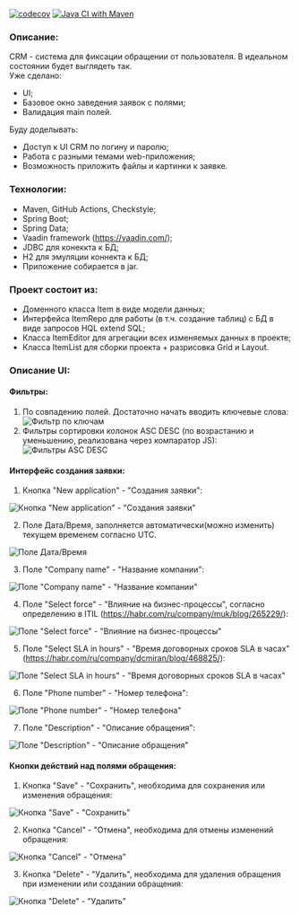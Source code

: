 [![codecov](https://codecov.io/gh/Temzor/tracker_webapp/branch/master/graph/badge.svg?token=yehN6sL6mU)](https://codecov.io/gh/Temzor/tracker_webapp)
[![Java CI with Maven](https://github.com/Temzor/tracker_webapp/actions/workflows/maven.yml/badge.svg)](https://github.com/Temzor/job4j_grabber/actions/workflows/maven.yml)

### Описание:
CRM - система для фиксации обращении от пользователя. В идеальном состоянии будет выглядеть так. \
Уже сделано:
* UI;
* Базовое окно заведения заявок с полями;
* Валидация main полей. 

Буду доделывать:
* Доступ к UI CRM по логину и паролю;
* Работа с разными темами web-приложения;
* Возможность приложить файлы и картинки к заявке.

### Технологии:
* Maven, GitHub Actions, Checkstyle;
* Spring Boot;
* Spring Data;
* Vaadin framework (https://vaadin.com/);
* JDBC для конеккта к БД;
* H2 для эмуляции коннекта к БД;
* Приложение собирается в jar.

### Проект состоит из:
* Доменного класса Item в виде модели данных;
* Интерфейса ItemRepo для работы (в т.ч. создание таблиц) с БД в виде запросов HQL extend SQL;
* Класса ItemEditor для агрегации всех изменяемых данных в проекте;
* Класса ItemList для сборки проекта + разрисовка Grid и Layout. 

### Описание UI:
#### Фильтры:
1) По совпадению полей. Достаточно начать вводить ключевые слова:
![Фильтр по ключам](https://github.com/Temzor/tracker_webapp/blob/master/src/Images/Filters_1.png)
2) Фильтры сортировки колонок ASC DESC (по возрастанию и уменьшению, реализована через компаратор JS):
![Фильтры ASC DESC](https://github.com/Temzor/tracker_webapp/blob/master/src/Images/Filters_2.png)

#### Интерфейс создания заявки:
1) Кнопка "New application" - "Cоздания заявки":

![Кнопка "New application" - "Cоздания заявки"](https://github.com/Temzor/tracker_webapp/blob/master/src/Images/Created_1.png)

2) Поле Дата/Время, заполняется автоматически(можно изменить) текущем временем согласно UTC.

![Поле Дата/Время](https://github.com/Temzor/tracker_webapp/blob/master/src/Images/Created_DateTime.png)

3) Поле "Company name" - "Название компании":

![ Поле "Company name" - "Название компании"](https://github.com/Temzor/tracker_webapp/blob/master/src/Images/Created_CompanyName.png)

4) Поле "Select force" - "Влияние на бизнес-процессы", согласно определению в ITIL (https://habr.com/ru/company/muk/blog/265229/):

![Поле "Select force" - "Влияние на бизнес-процессы"](https://github.com/Temzor/tracker_webapp/blob/master/src/Images/Created_Force.png)

5) Поле "Select SLA in hours" - "Время договорных сроков SLA в часах" (https://habr.com/ru/company/dcmiran/blog/468825/):

![Поле "Select SLA in hours" - "Время договорных сроков SLA в часах"](https://github.com/Temzor/tracker_webapp/blob/master/src/Images/Created_SLA.png)

6) Поле "Phone number" - "Номер телефона":

![Поле "Phone number" - "Номер телефона"](https://github.com/Temzor/tracker_webapp/blob/master/src/Images/Created_PhoneNumber.png)

7) Поле "Description" - "Описание обращения":

![Поле "Description" - "Описание обращения"](https://github.com/Temzor/tracker_webapp/blob/master/src/Images/Created_Description.png)

#### Кнопки действий над полями обращения:
1) Кнопка "Save" - "Сохранить", необходима для сохранения или изменения обращения:

![Кнопка "Save"  - "Сохранить"](https://github.com/Temzor/tracker_webapp/blob/master/src/Images/Button_Save.png)

2) Кнопка "Cancel" - "Отмена", необходима для отмены изменений обращения:

![Кнопка "Cancel" - "Отмена"](https://github.com/Temzor/tracker_webapp/blob/master/src/Images/Button_Cancel.png)

3) Кнопка "Delete" - "Удалить", необходима для удаления обращения при изменении или создании обращения:

![Кнопка "Delete" - "Удалить"](https://github.com/Temzor/tracker_webapp/blob/master/src/Images/Button_Delete.png)

